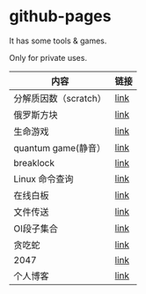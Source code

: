 # github-pages
It has some tools & games.

Only for private uses.

|  内容   | 链接  |
|  ----  | ----  |
| 分解质因数（scratch） | [link](https://wwz2008.github.io/github-pages/分解质因数.html) |
| 俄罗斯方块 | [link](https://wwz2008.github.io/github-pages/tetris/index.html) |
| 生命游戏 | [link](https://wwz2008.github.io/github-pages/conway/game-of-life.html) |
| quantum game(静音） | [link](http://play.quantumgame.io/) |
| breaklock | [link](https://maxwellito.github.io/breaklock/) |
| Linux 命令查询 | [link](https://wangchujiang.com/linux-command/) |
| 在线白板 | [link](http://oxoyo.co/XBoard/) |
| 文件传送 | [link](https://airportal.cn/) |
| OI段子集合 | [link](https://www.luogu.com.cn/paste/ib37lem5) |
| 贪吃蛇 | [link](https://john1089.github.io/github-pages/greedysnake/) |
| 2047 | [link](https://john1089.github.io/github-pages/2047/) |
| 个人博客 | [link](https://john1089.github.io/github-pages/blog/) |
